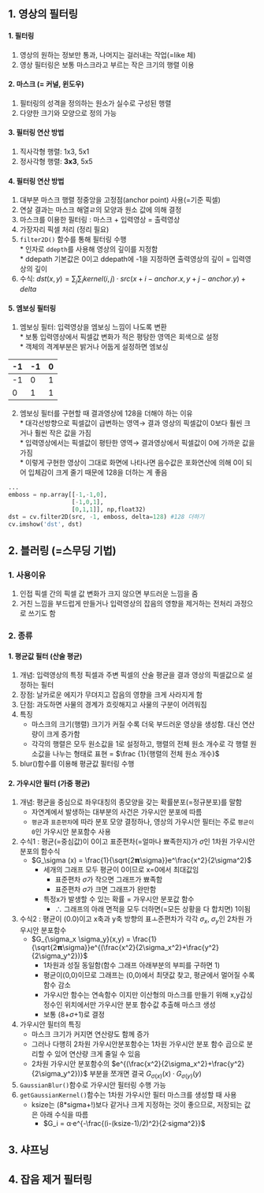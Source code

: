 ## 1. 영상의 필터링
#### 1. 필터링
  1. 영상의 원하는 정보만 통과, 나머지는 걸러내는 작업(=like 체)  
  2. 영상 필터링은 보통 마스크라고 부르는 작은 크기의 행렬 이용  

#### 2. 마스크 (= 커널, 윈도우)
  1. 필터링의 성격을 정의하는 원소가 실수로 구성된 행렬  
  2. 다양한 크기와 모양으로 정의 가능  

#### 3. 필터링 연산 방법
  1. 직사각형 행렬: 1x3, 5x1  
  2. 정사각형 행렬: **3x3**, 5x5  

#### 4. 필터링 연산 방법
  1. 대부분 마스크 행렬 정중앙을 고정점(anchor point) 사용(=기준 픽셀)  
  2. 연살 결과는 마스크 해열ㄹ의 모양과 원소 값에 의해 결정  
  3. 마스크를 이용한 필터링 :  마스크 + 입력영상 = 출력영상  
  4. 가장자리 픽셀 처리 (정리 필요)  
  5. `filter2D()` 함수를 통해 필터링 수행  
    * 인자로 `ddepth`를 사용해 영상의 깊이를 지정함  
    * ddepath 기본값은 0이고 ddepath에 -1을 지정하면 출력영상의 깊이 = 입력영상의 깊이   
  6. 수식: $dst(x,y) = \sum_{j}\sum_{i}kernel(i,j)·src(x+i-anchor.x,y+j-anchor.y)+delta$  
  
#### 5. 엠보싱 필터링
  1. 엠보싱 필터: 입력영상을 엠보싱 느낌이 나도록 변환  
    * 보통 입력영상에서 픽셀값 변화가 적은 평탕한 영역은 회색으로 설정  
    * 객체의 격계부분은 밝거나 어둡게 설정하면 엠보싱   

|-1|-1| 0|
|--|--|--|
|-1| 0| 1|
| 0| 1| 1|
  2. 엠보싱 필터를 구현할 때 결과영상에 128을 더해야 하는 이유  
    * 대각선방향으로 픽셀값이 급변하는 영역→ 결과 영상의 픽셀값이 0보다 훨씬 크거나 훨씬 작은 값을 가짐  
    * 입력영상에서는 픽셀값이 평탄한 영역→ 결과영상에서 픽셀값이 0에 가까운 값을 가짐  
    * 이렇게 구현한 영상이 그대로 화면에 나타나면 음수값은 포화연산에 의해 0이 되어 입체감이 크게 줄기 때문에 128을 더하는 게 좋음  
```py
...
emboss = np.array[[-1,-1,0],
                  [-1,0,1],
                  [0,1,1]], np,float32)
dst = cv.filter2D(src, -1, emboss, delta=128) #128 더하기
cv.imshow('dst', dst)
```

## 2. 블러링 (=스무딩 기법)
### 1. 사용이유
  1. 인접 픽셀 간의 픽셀 값 변화가 크지 않으면 부드러운 느낌을 줌  
  2. 거친 느낌을 부드럽게 만들거나 입력영상의 잡음의 영향을 제거하는 전처리 과정으로 쓰기도 함  
  
### 2. 종류
#### 1. 평균값 필터 (산술 평균)
  1. 개념: 입력영상의 특정 픽셀과 주변 픽셀의 산술 평균을 결과 영상의 픽셀값으로 설정하는 필터  
  2. 장점: 날카로운 에지가 무뎌지고 잡음의 영향을 크게 사라지게 함  
  3. 단점: 과도하면 사물의 경계가 흐릿해지고 사물의 구분이 어려워짐  
  4. 특징  
      * 마스크의 크기(행렬) 크기가 커질 수록 더욱 부드러운 영상을 생성함. 대신 연산량이 크게 증가함  
      * 각각의 행렬은 모두 원소값을 1로 설정하고, 행렬의 전체 원소 개수로 각 행렬 원소값을 나누는 형태로 표현 = $\frac {1}{행렬의 전체 원소 개수}$  
  5. blur()함수를 이용해 평균값 필터링 수행  

#### 2. 가우시안 필터 (가중 평균)
  1. 개념: 평균을 중심으로 좌우대칭의 종모양을 갖는 확률분포(=정규분포)를 말함  
      * 자연계에서 발생하는 대부분의 사건은 가우시안 분포에 따름  
      * `평균`과 `표준편차`에 따라 분포 모양 결정하나, 영상의 가우시안 필터는 주로 `평균이 0`인 가우시안 분포함수 사용  
  2. 수식1 : 평균(=중심값)이 0이고 표준편차(=얼마나 뾰족한지)가 $\sigma$인 1차원 가우시안 분포의 함수식 
      * $G_\sigma (x) = \frac{1}{\sqrt{2𝝿\sigma}}e^\frac{x^2}{2\sigma^2}$   
        * 세개의 그래프 모두 평균이 0이므로 x=0에서 최대값임  
            * 표준편차 $\sigma$가 작으면 그래프가 뾰족함  
            * 표준편차 $\sigma$가 크면 그래프가 완만함  
        * 특정x가 발생할 수 있는 확률 = 가우시안 분포값 함수  
            * ∴ 그래프의 아래 면적을 모두 더하면(=모든 상황을 다 합치면) 1이됨
  3. 수식2 : 평균이 (0.0)이고 x축과 y축 방향의 표ㅗ준편차가 각각 $\sigma_x$, $\sigma_y$인 2차원 가우시안 분포함수
      * $G_{\sigma_x \sigma_y}(x,y) = \frac{1}{\sqrt{2𝝿\sigma}}e^{(\frac{x^2}{2\sigma_x^2}+\frac{y^2}{2\sigma_y^2})}$
        * 1차원과 성질 동일함(함수 그래프 아래부분의 부피를 구하면 1)
        * 평균이(0,0)이므로 그래프는 (0,0)에서 최댓값 찾고, 평균에서 멀어질 수록 함수 감소
        * 가우시안 함수는 연속함수 이지만 이산형의 마스크를 만들기 위해 x,y갑싱 정수인 위치에서만 가우시안 분포 함수값 추출해 마스크 생성
        * 보통 (8+$\sigma$+1)로 결정
  4. 가우시안 필터의 특징
      * 마스크 크기가 커지면 연산량도 함께 증가
      * 그러나 다행히 2차원 가우시안분포함수는 1차원 가우시안 분포 함수 곱으로 분리할 수 있어 연산량 크게 줄일 수 있음
      * 2차원 가우시안 분포함수의 $e^{(\frac{x^2}{2\sigma_x^2}+\frac{y^2}{2\sigma_y^2})}$ 부분을 쪼개면 결국 $G_{\sigma(x)}(x)·G_{\sigma(y)}(y)$
  5. `GaussianBlur()`함수로 가우시안 필터링 수행 가능
  6. `getGaussianKernel()`함수는 1차원 가우시안 필터 마스크를 생성할 때 사용
      * ksize는 (8*sigma+!)보다 같거나 크게 지정하는 것이 좋으므로, 저장되는 값은 아래 수식을 따름
        * $G_i = α·e^{-\frac{(i-(ksize-1)/2)^2}{2·sigma^2}}$

## 3. 샤프닝

## 4. 잡음 제거 필터링
